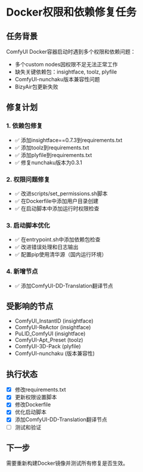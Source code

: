 # Docker权限和依赖修复任务

## 任务背景
ComfyUI Docker容器启动时遇到多个权限和依赖问题：
- 多个custom nodes因权限不足无法正常工作
- 缺失关键依赖包：insightface, toolz, plyfile
- ComfyUI-nunchaku版本兼容性问题
- BizyAir包更新失败

## 修复计划

### 1. 依赖包修复
- ✅ 添加insightface==0.7.3到requirements.txt
- ✅ 添加toolz到requirements.txt  
- ✅ 添加plyfile到requirements.txt
- ✅ 修复nunchaku版本为0.3.1

### 2. 权限问题修复
- ✅ 改进scripts/set_permissions.sh脚本
- ✅ 在Dockerfile中添加用户目录创建
- ✅ 在启动脚本中添加运行时权限检查

### 3. 启动脚本优化
- ✅ 在entrypoint.sh中添加依赖包检查
- ✅ 改进错误处理和日志输出
- ✅ 配置pip使用清华源（国内运行环境）

### 4. 新增节点
- ✅ 添加ComfyUI-DD-Translation翻译节点

## 受影响的节点
- ComfyUI_InstantID (insightface)
- ComfyUI-ReActor (insightface)
- PuLID_ComfyUI (insightface)
- ComfyUI-Apt_Preset (toolz)
- ComfyUI-3D-Pack (plyfile)
- ComfyUI-nunchaku (版本兼容性)

## 执行状态
- [x] 修改requirements.txt
- [x] 更新权限设置脚本
- [x] 修改Dockerfile
- [x] 优化启动脚本
- [x] 添加ComfyUI-DD-Translation翻译节点
- [ ] 测试和验证

## 下一步
需要重新构建Docker镜像并测试所有修复是否生效。 